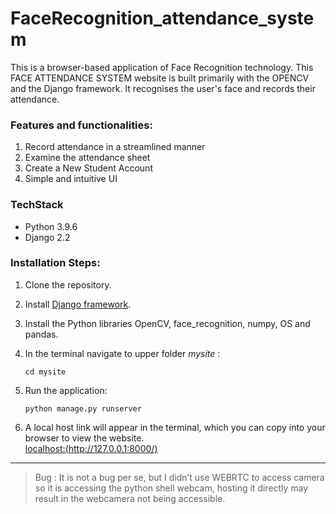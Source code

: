 # FaceRecognition_attendance_system
This is a browser-based application of Face Recognition technology. This FACE ATTENDANCE SYSTEM website is built primarily with the OPENCV and the Django framework. It recognises the user's face and records their attendance.

### Features and functionalities:
1) Record attendance in a streamlined manner
2) Examine the attendance sheet
3) Create a New Student Account
4) Simple and intuitive UI


### TechStack
* Python 3.9.6 
* Django 2.2

### Installation Steps:
1) Clone the repository.
2) Install [Django framework](https://docs.djangoproject.com/en/4.0/topics/install/).
3) Install the Python libraries OpenCV, face_recognition, numpy, OS and pandas.
4) In the terminal navigate to upper folder *mysite* : 

    `cd mysite`
5) Run the application: 
    
    `python manage.py runserver`
6) A local host link will appear in the terminal, which you can copy into your browser to view the website.  
   [localhost:(http://127.0.0.1:8000/)](http://127.0.0.1:8000/)

---

> Bug :
It is not a bug per se, but I didn’t use WEBRTC to access camera so it is accessing the python shell webcam, hosting it directly may result in the webcamera not being accessible.
